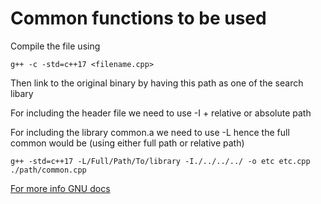 # Common functions to be used
Compile the file using 

`g++ -c -std=c++17 <filename.cpp>`

Then link to the original binary by having this path as one of the search libary

For including the header file we need to use -I + relative or absolute path

For including the library common.a we need to use -L hence the full common would be (using either full path or relative path)

`g++ -std=c++17 -L/Full/Path/To/library -I./../../../ -o etc etc.cpp ./path/common.cpp`

[For more info GNU docs](https://gcc.gnu.org/onlinedocs/gcc/Directory-Options.html)